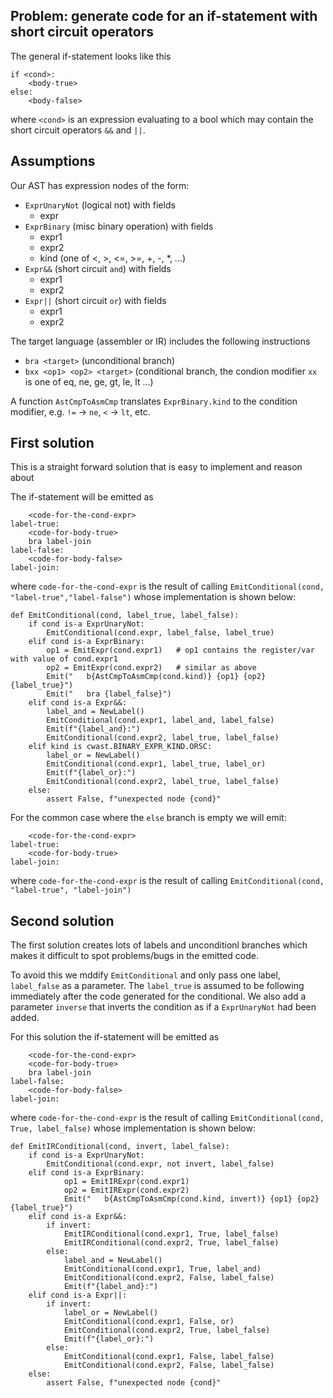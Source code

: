## Problem: generate code for an if-statement with short circuit operators

The general if-statement looks like this

```
if <cond>:
    <body-true>
else:
    <body-false>
```

where `<cond>` is an expression evaluating to a bool which may contain the short circuit operators `&&` and `||`.

## Assumptions

Our AST has expression nodes of the form:

* `ExprUnaryNot` (logical not) with fields
  * expr
* `ExprBinary` (misc binary operation) with fields
  * expr1
  * expr2
  * kind (one of <, >, <=, >=, +, -, *, ...)
* `Expr&&` (short circuit `and`) with fields
  * expr1
  * expr2
* `Expr||` (short circuit `or`) with fields
  * expr1
  * expr2


The target language (assembler or IR) includes the following instructions

* `bra <target>` (unconditional branch)
* `bxx <op1> <op2> <target>` (conditional branch, the condion modifier `xx` is one of eq, ne, ge, gt, le, lt ...)


A function `AstCmpToAsmCmp` translates `ExprBinary.kind` to the condition modifier,
e.g. `!=` -> `ne`, `<` -> `lt`, etc.

## First solution

This is a straight forward solution that is easy to implement and reason about

The if-statement will be emitted as

```
    <code-for-the-cond-expr>
label-true:
    <code-for-body-true>
    bra label-join 
label-false:
    <code-for-body-false>
label-join:
```

where `code-for-the-cond-expr`  is the result of calling 
`EmitConditional(cond, "label-true","label-false")` whose implementation is shown below:


```
def EmitConditional(cond, label_true, label_false):
    if cond is-a ExprUnaryNot:
        EmitConditional(cond.expr, label_false, label_true)
    elif cond is-a ExprBinary:
        op1 = EmitExpr(cond.expr1)   # op1 contains the register/var with value of cond.expr1
        op2 = EmitExpr(cond.expr2)   # similar as above
        Emit("   b{AstCmpToAsmCmp(cond.kind)} {op1} {op2} {label_true}")
        Emit("   bra {label_false}")
    elif cond is-a Expr&&:
        label_and = NewLabel()
        EmitConditional(cond.expr1, label_and, label_false)
        Emit(f"{label_and}:")
        EmitConditional(cond.expr2, label_true, label_false)
    elif kind is cwast.BINARY_EXPR_KIND.ORSC:
        label_or = NewLabel()
        EmitConditional(cond.expr1, label_true, label_or)
        Emit(f"{label_or}:")
        EmitConditional(cond.expr2, label_true, label_false)
    else:
        assert False, f"unexpected node {cond}"
```

For the common case where the `else` branch is empty we will emit:


``` 
    <code-for-the-cond-expr>
label-true:
    <code-for-body-true>
label-join:
```

where `code-for-the-cond-expr`  is the result of calling  `EmitConditional(cond, "label-true", "label-join")`


## Second solution

The first solution creates lots of labels and unconditionl branches which makes it
difficult to spot problems/bugs in the emitted code.

To avoid this we mddify `EmitConditional` and only pass one label, `label_false`  as a parameter. 
The `label_true` is assumed  to be following immediately after the code generated for the conditional.
We also add a parameter `inverse` that inverts the  condition as if a `ExprUnaryNot` had been added.

For this solution the if-statement will be emitted as

```
    <code-for-the-cond-expr>
    <code-for-body-true>
    bra label-join 
label-false:
    <code-for-body-false>
label-join:
```

where `code-for-the-cond-expr` is the result of calling `EmitConditional(cond, True, label_false)`
whose implementation is shown below:

```
def EmitIRConditional(cond, invert, label_false):
    if cond is-a ExprUnaryNot:
        EmitConditional(cond.expr, not invert, label_false)
    elif cond is-a ExprBinary:
            op1 = EmitIRExpr(cond.expr1)
            op2 = EmitIRExpr(cond.expr2)
            Emit("   b{AstCmpToAsmCmp(cond.kind, invert)} {op1} {op2} {label_true}")
    elif cond is-a Expr&&:
        if invert:
            EmitIRConditional(cond.expr1, True, label_false)
            EmitIRConditional(cond.expr2, True, label_false)
        else:
            label_and = NewLabel()
            EmitConditional(cond.expr1, True, label_and)
            EmitConditional(cond.expr2, False, label_false)
            Emit(f"{label_and}:")
    elif cond is-a Expr||:
        if invert:
            label_or = NewLabel()
            EmitConditional(cond.expr1, False, or)
            EmitConditional(cond.expr2, True, label_false)
            Emit(f"{label_or}:")
        else:
            EmitConditional(cond.expr1, False, label_false)
            EmitConditional(cond.expr2, False, label_false)
    else:
        assert False, f"unexpected node {cond}"
```